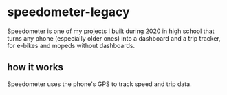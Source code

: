 # speedometer-legacy

Speedometer is one of my projects I built during 2020 in high school that turns any phone (especially older ones) into a dashboard and a trip tracker, for e-bikes and mopeds without dashboards. 


## how it works

Speedometer uses the phone's GPS to track speed and trip data. 

